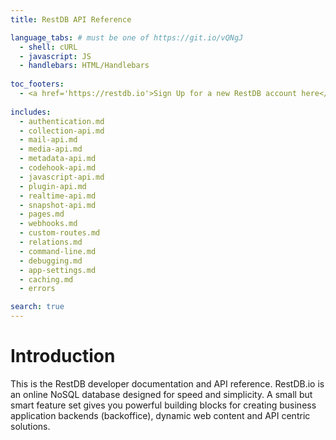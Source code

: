 ```yaml
---
title: RestDB API Reference

language_tabs: # must be one of https://git.io/vQNgJ
  - shell: cURL
  - javascript: JS
  - handlebars: HTML/Handlebars
  
toc_footers:
  - <a href='https://restdb.io'>Sign Up for a new RestDB account here</a>
  
includes:
  - authentication.md
  - collection-api.md
  - mail-api.md
  - media-api.md
  - metadata-api.md
  - codehook-api.md
  - javascript-api.md
  - plugin-api.md
  - realtime-api.md
  - snapshot-api.md
  - pages.md
  - webhooks.md
  - custom-routes.md
  - relations.md
  - command-line.md
  - debugging.md
  - app-settings.md
  - caching.md
  - errors

search: true
---
```

# Introduction
This is the RestDB developer documentation and API reference.
RestDB.io is an online NoSQL database designed for speed and simplicity. A small but smart feature set gives you powerful building blocks for creating business application backends (backoffice), dynamic web content and API centric solutions.




